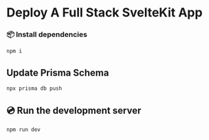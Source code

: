 # Deploy A Full Stack SvelteKit App

### 📦️ Install dependencies

```sh
npm i
```

## Update Prisma Schema

```
npx prisma db push
```

## 💿️ Run the development server

```sh
npm run dev
```
